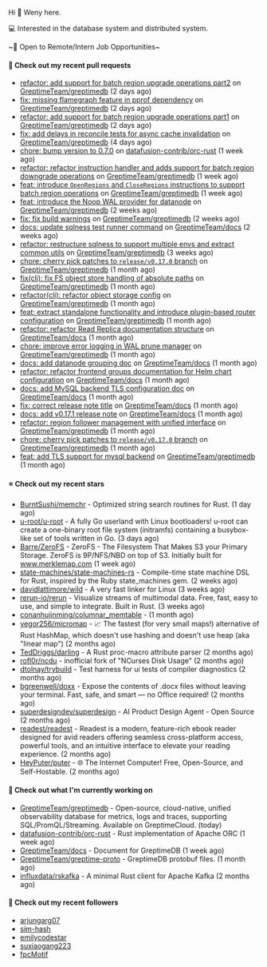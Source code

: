 Hi 👋 Weny here.

💻 Interested in the database system and distributed system.

~🍺 Open to Remote/Intern Job Opportunities~

#### 🔨 Check out my recent pull requests

- [refactor: add support for batch region upgrade operations part2](https://github.com/GreptimeTeam/greptimedb/pull/7160) on [GreptimeTeam/greptimedb](https://github.com/GreptimeTeam/greptimedb) (2 days ago)
- [fix: missing flamegraph feature in pprof dependency](https://github.com/GreptimeTeam/greptimedb/pull/7158) on [GreptimeTeam/greptimedb](https://github.com/GreptimeTeam/greptimedb) (2 days ago)
- [refactor: add support for batch region upgrade operations part1](https://github.com/GreptimeTeam/greptimedb/pull/7155) on [GreptimeTeam/greptimedb](https://github.com/GreptimeTeam/greptimedb) (2 days ago)
- [fix: add delays in reconcile tests for async cache invalidation](https://github.com/GreptimeTeam/greptimedb/pull/7147) on [GreptimeTeam/greptimedb](https://github.com/GreptimeTeam/greptimedb) (4 days ago)
- [chore: bump version to 0.7.0](https://github.com/datafusion-contrib/orc-rust/pull/62) on [datafusion-contrib/orc-rust](https://github.com/datafusion-contrib/orc-rust) (1 week ago)
- [refactor: refactor instruction handler and adds support for batch region downgrade operations](https://github.com/GreptimeTeam/greptimedb/pull/7130) on [GreptimeTeam/greptimedb](https://github.com/GreptimeTeam/greptimedb) (1 week ago)
- [feat: introduce `OpenRegions` and `CloseRegions` instructions to support batch region operations](https://github.com/GreptimeTeam/greptimedb/pull/7122) on [GreptimeTeam/greptimedb](https://github.com/GreptimeTeam/greptimedb) (1 week ago)
- [feat: introduce the Noop WAL provider for datanode](https://github.com/GreptimeTeam/greptimedb/pull/7105) on [GreptimeTeam/greptimedb](https://github.com/GreptimeTeam/greptimedb) (2 weeks ago)
- [fix: fix build warnings](https://github.com/GreptimeTeam/greptimedb/pull/7099) on [GreptimeTeam/greptimedb](https://github.com/GreptimeTeam/greptimedb) (2 weeks ago)
- [docs: update sqlness test runner command](https://github.com/GreptimeTeam/docs/pull/2174) on [GreptimeTeam/docs](https://github.com/GreptimeTeam/docs) (2 weeks ago)
- [refactor: restructure sqlness to support multiple envs and extract common utils](https://github.com/GreptimeTeam/greptimedb/pull/7066) on [GreptimeTeam/greptimedb](https://github.com/GreptimeTeam/greptimedb) (3 weeks ago)
- [chore: cherry pick patches to `release/v0.17.0` branch](https://github.com/GreptimeTeam/greptimedb/pull/7024) on [GreptimeTeam/greptimedb](https://github.com/GreptimeTeam/greptimedb) (1 month ago)
- [fix(cli): fix FS object store handling of absolute paths](https://github.com/GreptimeTeam/greptimedb/pull/7018) on [GreptimeTeam/greptimedb](https://github.com/GreptimeTeam/greptimedb) (1 month ago)
- [refactor(cli): refactor object storage config](https://github.com/GreptimeTeam/greptimedb/pull/7009) on [GreptimeTeam/greptimedb](https://github.com/GreptimeTeam/greptimedb) (1 month ago)
- [feat: extract standalone functionality and introduce plugin-based router configuration](https://github.com/GreptimeTeam/greptimedb/pull/7002) on [GreptimeTeam/greptimedb](https://github.com/GreptimeTeam/greptimedb) (1 month ago)
- [refactor: refactor Read Replica documentation structure](https://github.com/GreptimeTeam/docs/pull/2128) on [GreptimeTeam/docs](https://github.com/GreptimeTeam/docs) (1 month ago)
- [chore: improve error logging in WAL prune manager](https://github.com/GreptimeTeam/greptimedb/pull/6993) on [GreptimeTeam/greptimedb](https://github.com/GreptimeTeam/greptimedb) (1 month ago)
- [docs: add datanode grouping doc](https://github.com/GreptimeTeam/docs/pull/2126) on [GreptimeTeam/docs](https://github.com/GreptimeTeam/docs) (1 month ago)
- [refactor: refactor frontend groups documentation for Helm chart configuration](https://github.com/GreptimeTeam/docs/pull/2125) on [GreptimeTeam/docs](https://github.com/GreptimeTeam/docs) (1 month ago)
- [docs: add MySQL backend TLS configuration doc](https://github.com/GreptimeTeam/docs/pull/2124) on [GreptimeTeam/docs](https://github.com/GreptimeTeam/docs) (1 month ago)
- [fix: correct release note title](https://github.com/GreptimeTeam/docs/pull/2122) on [GreptimeTeam/docs](https://github.com/GreptimeTeam/docs) (1 month ago)
- [docs: add v0.17.1 release note](https://github.com/GreptimeTeam/docs/pull/2121) on [GreptimeTeam/docs](https://github.com/GreptimeTeam/docs) (1 month ago)
- [refactor: region follower management with unified interface](https://github.com/GreptimeTeam/greptimedb/pull/6986) on [GreptimeTeam/greptimedb](https://github.com/GreptimeTeam/greptimedb) (1 month ago)
- [chore: cherry pick patches to `release/v0.17.0` branch](https://github.com/GreptimeTeam/greptimedb/pull/6981) on [GreptimeTeam/greptimedb](https://github.com/GreptimeTeam/greptimedb) (1 month ago)
- [feat: add TLS support for mysql backend](https://github.com/GreptimeTeam/greptimedb/pull/6979) on [GreptimeTeam/greptimedb](https://github.com/GreptimeTeam/greptimedb) (1 month ago)

#### ⭐ Check out my recent stars

- [BurntSushi/memchr](https://github.com/BurntSushi/memchr) - Optimized string search routines for Rust. (1 day ago)
- [u-root/u-root](https://github.com/u-root/u-root) - A fully Go userland with Linux bootloaders! u-root can create a one-binary root file system (initramfs) containing a busybox-like set of tools written in Go. (3 days ago)
- [Barre/ZeroFS](https://github.com/Barre/ZeroFS) - ZeroFS - The Filesystem That Makes S3 your Primary Storage. ZeroFS is 9P/NFS/NBD on top of S3. Initially built for www.merklemap.com (1 week ago)
- [state-machines/state-machines-rs](https://github.com/state-machines/state-machines-rs) - Compile-time state machine DSL for Rust, inspired by the Ruby state_machines gem. (2 weeks ago)
- [davidlattimore/wild](https://github.com/davidlattimore/wild) - A very fast linker for Linux (3 weeks ago)
- [rerun-io/rerun](https://github.com/rerun-io/rerun) - Visualize streams of multimodal data. Free, fast, easy to use, and simple to integrate. Built in Rust. (3 weeks ago)
- [conanhujinming/columnar_memtable](https://github.com/conanhujinming/columnar_memtable) -  (1 month ago)
- [yegor256/micromap](https://github.com/yegor256/micromap) - 📈 The fastest (for very small maps!) alternative of Rust HashMap, which doesn&#39;t use hashing and doesn&#39;t use heap (aka &#34;linear map&#34;) (2 months ago)
- [TedDriggs/darling](https://github.com/TedDriggs/darling) - A Rust proc-macro attribute parser (2 months ago)
- [rofl0r/ncdu](https://github.com/rofl0r/ncdu) - inofficial fork of &#34;NCurses Disk Usage&#34; (2 months ago)
- [dtolnay/trybuild](https://github.com/dtolnay/trybuild) - Test harness for ui tests of compiler diagnostics (2 months ago)
- [bgreenwell/doxx](https://github.com/bgreenwell/doxx) - Expose the contents of .docx files without leaving your terminal. Fast, safe, and smart — no Office required! (2 months ago)
- [superdesigndev/superdesign](https://github.com/superdesigndev/superdesign) - AI Product Design Agent - Open Source (2 months ago)
- [readest/readest](https://github.com/readest/readest) - Readest is a modern, feature-rich ebook reader designed for avid readers offering seamless cross-platform access, powerful tools, and an intuitive interface to elevate your reading experience. (2 months ago)
- [HeyPuter/puter](https://github.com/HeyPuter/puter) - 🌐 The Internet Computer! Free, Open-Source, and Self-Hostable. (2 months ago)

#### 👷 Check out what I'm currently working on

- [GreptimeTeam/greptimedb](https://github.com/GreptimeTeam/greptimedb) - Open-source, cloud-native, unified observability database for metrics, logs and traces, supporting SQL/PromQL/Streaming. Available on GreptimeCloud. (today)
- [datafusion-contrib/orc-rust](https://github.com/datafusion-contrib/orc-rust) - Rust implementation of Apache ORC (1 week ago)
- [GreptimeTeam/docs](https://github.com/GreptimeTeam/docs) - Document for GreptimeDB (1 week ago)
- [GreptimeTeam/greptime-proto](https://github.com/GreptimeTeam/greptime-proto) - GreptimeDB protobuf files. (1 month ago)
- [influxdata/rskafka](https://github.com/influxdata/rskafka) - A minimal Rust client for Apache Kafka (2 months ago)

#### 👯 Check out my recent followers

- [arjungarg07](https://github.com/arjungarg07)
- [sim-hash](https://github.com/sim-hash)
- [emilycodestar](https://github.com/emilycodestar)
- [suxiaogang223](https://github.com/suxiaogang223)
- [fpcMotif](https://github.com/fpcMotif)


